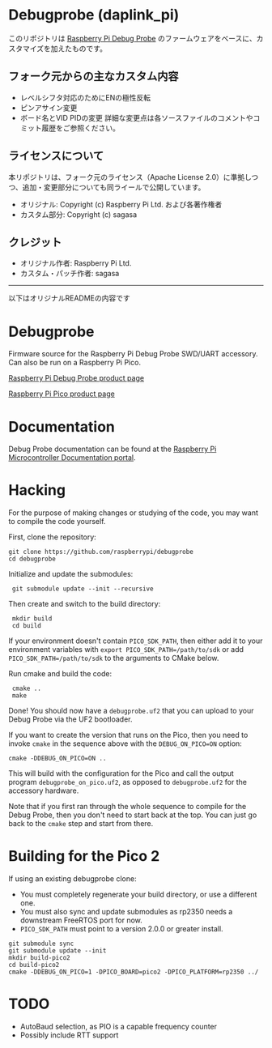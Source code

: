 # Debugprobe (daplink_pi)

このリポジトリは [Raspberry Pi Debug Probe](https://github.com/raspberrypi/debugprobe) のファームウェアをベースに、カスタマイズを加えたものです。

## フォーク元からの主なカスタム内容
- レベルシフタ対応のためにENの極性反転
- ピンアサイン変更
- ボード名とVID PIDの変更
詳細な変更点は各ソースファイルのコメントやコミット履歴をご参照ください。

## ライセンスについて
本リポジトリは、フォーク元のライセンス（Apache License 2.0）に準拠しつつ、追加・変更部分についても同ライールで公開しています。

- オリジナル: Copyright (c) Raspberry Pi Ltd. および各著作権者
- カスタム部分: Copyright (c) sagasa

## クレジット
- オリジナル作者: Raspberry Pi Ltd.
- カスタム・パッチ作者: sagasa

---

以下はオリジナルREADMEの内容です

# Debugprobe

Firmware source for the Raspberry Pi Debug Probe SWD/UART accessory. Can also be run on a Raspberry Pi Pico.

[Raspberry Pi Debug Probe product page](https://www.raspberrypi.com/products/debug-probe/)

[Raspberry Pi Pico product page](https://www.raspberrypi.com/products/raspberry-pi-pico/)


# Documentation

Debug Probe documentation can be found at the [Raspberry Pi Microcontroller Documentation portal](https://www.raspberrypi.com/documentation/microcontrollers/debug-probe.html#about-the-debug-probe).

# Hacking

For the purpose of making changes or studying of the code, you may want to compile the code yourself.

First, clone the repository:
```
git clone https://github.com/raspberrypi/debugprobe
cd debugprobe
```
Initialize and update the submodules:
```
 git submodule update --init --recursive
```
Then create and switch to the build directory:
```
 mkdir build
 cd build
```
If your environment doesn't contain `PICO_SDK_PATH`, then either add it to your environment variables with `export PICO_SDK_PATH=/path/to/sdk` or add `PICO_SDK_PATH=/path/to/sdk` to the arguments to CMake below.

Run cmake and build the code:
```
 cmake ..
 make
```
Done! You should now have a `debugprobe.uf2` that you can upload to your Debug Probe via the UF2 bootloader.

If you want to create the version that runs on the Pico, then you need to invoke `cmake` in the sequence above with the `DEBUG_ON_PICO=ON` option:
```
cmake -DDEBUG_ON_PICO=ON ..
```

This will build with the configuration for the Pico and call the output program `debugprobe_on_pico.uf2`, as opposed to `debugprobe.uf2` for the accessory hardware.

Note that if you first ran through the whole sequence to compile for the Debug Probe, then you don't need to start back at the top. You can just go back to the `cmake` step and start from there.

# Building for the Pico 2

If using an existing debugprobe clone:
- You must completely regenerate your build directory, or use a different one.
- You must also sync and update submodules as rp2350 needs a downstream FreeRTOS port for now.
- `PICO_SDK_PATH` must point to a version 2.0.0 or greater install.


```
git submodule sync
git submodule update --init
mkdir build-pico2
cd build-pico2
cmake -DDEBUG_ON_PICO=1 -DPICO_BOARD=pico2 -DPICO_PLATFORM=rp2350 ../
```

# TODO
- AutoBaud selection, as PIO is a capable frequency counter
- Possibly include RTT support
